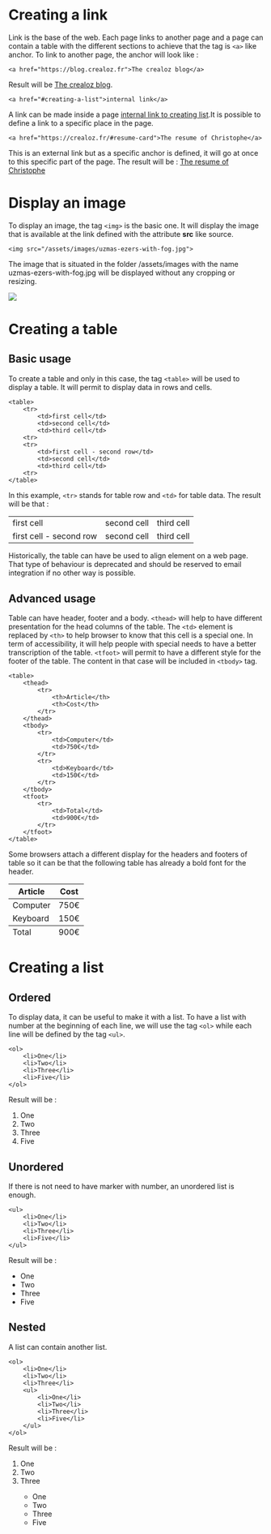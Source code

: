 # Creating a link

Link is the base of the web. Each page links to another page and a page can contain a table with the different sections
to achieve that the tag is `<a>` like anchor. To link to another page, the anchor will look like :

    <a href="https://blog.crealoz.fr">The crealoz blog</a>
    
Result will be <a href="https://blog.crealoz.fr">The crealoz blog</a>. 

    <a href="#creating-a-list">internal link</a>
    
A link can be made inside a page <a href="#creating-a-list">internal link to creating list</a>.It is possible to define 
a link to a specific place in the page. 

    <a href="https://crealoz.fr/#resume-card">The resume of Christophe</a>
    
This is an external link but as a specific anchor is defined, it will go at once to this specific part of the page. The 
result will be : <a href="https://crealoz.fr/#resume-card">The resume of Christophe</a>

# Display an image

To display an image, the tag `<img>` is the basic one. It will display the image that is available at the link defined 
with the attribute **src** like source.

    <img src="/assets/images/uzmas-ezers-with-fog.jpg">
    
The image that is situated in the folder /assets/images with the name uzmas-ezers-with-fog.jpg will be displayed without
any cropping or resizing.

<img src="/assets/images/uzmas-ezers-with-fog.jpg">

# Creating a table

## Basic usage

To create a table and only in this case, the tag `<table>` will be used to display a table. It will
permit to display data in rows and cells.

    <table>
        <tr>
            <td>first cell</td>
            <td>second cell</td>
            <td>third cell</td>
        <tr>
        <tr>
            <td>first cell - second row</td>
            <td>second cell</td>
            <td>third cell</td>
        <tr>
    </table>
    
In this example, `<tr>` stands for table row and `<td>` for table data. The result will be that :
    
<table>
    <tr>
        <td>first cell</td>
        <td>second cell</td>
        <td>third cell</td>
    <tr>
    <tr>
        <td>first cell - second row</td>
        <td>second cell</td>
        <td>third cell</td>
    <tr>
</table>



Historically, the table can have be used to align element on a web page. That type of behaviour is deprecated and should
be reserved to email integration if no other way is possible.

## Advanced usage

Table can have header, footer and a body. `<thead>` will help to have different presentation for the head columns of the table. The `<td>` element is replaced by `<th>` to help browser to know that this cell is a special one. In term of accessibility, it will help people with special needs to have a better transcription of the table. `<tfoot>` will permit to have a different style for the footer of the table. The content in that case will be included in `<tbody>` tag. 

    <table>
        <thead>
            <tr>
                <th>Article</th>
                <th>Cost</th>
            </tr>
        </thead>
        <tbody>
            <tr>
                <td>Computer</td>
                <td>750€</td>
            </tr>
            <tr>
                <td>Keyboard</td>
                <td>150€</td>
            </tr>
        </tbody>
        <tfoot>
            <tr>
                <td>Total</td>
                <td>900€</td>
            </tr>
        </tfoot>
    </table> 
    
Some browsers attach a different display for the headers and footers of table so it can be that the following
table has already a bold font for the header.
    
<table>
    <thead>
        <tr>
            <th>Article</th>
            <th>Cost</th>
        </tr>
    </thead>
    <tbody>
        <tr>
            <td>Computer</td>
            <td>750€</td>
        </tr>
        <tr>
            <td>Keyboard</td>
            <td>150€</td>
        </tr>
    </tbody>
    <tfoot>
        <tr>
            <td>Total</td>
            <td>900€</td>
        </tr>
    </tfoot>
</table>

# Creating a list

## Ordered

To display data, it can be useful to make it with a list. To have a list with number at the beginning of 
each line, we will use the tag `<ol>` while each line will be defined by the tag `<ul>`.

    <ol>
        <li>One</li>
        <li>Two</li>
        <li>Three</li>
        <li>Five</li>
    </ol>
    
Result will be :

<ol>
    <li>One</li>
    <li>Two</li>
    <li>Three</li>
    <li>Five</li>
</ol>

## Unordered

If there is not need to have marker with number, an unordered list is enough.

    <ul>
        <li>One</li>
        <li>Two</li>
        <li>Three</li>
        <li>Five</li>
    </ul>
    
Result will be :

<ul>
    <li>One</li>
    <li>Two</li>
    <li>Three</li>
    <li>Five</li>
</ul>

## Nested

A list can contain another list.

    <ol>
        <li>One</li>
        <li>Two</li>
        <li>Three</li>
        <ul>
            <li>One</li>
            <li>Two</li>
            <li>Three</li>
            <li>Five</li>
        </ul>
    </ol>
    
Result will be :

<ol>
    <li>One</li>
    <li>Two</li>
    <li>Three</li>
    <ul>
        <li>One</li>
        <li>Two</li>
        <li>Three</li>
        <li>Five</li>
    </ul>
</ol>

